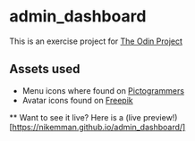 # admin_dashboard

This is an exercise project for [The Odin Project](https://www.theodinproject.com/)

## Assets used

* Menu icons where found on [Pictogrammers](https://pictogrammers.com/library/mdi/)
* Avatar icons found on [Freepik](https://www.freepik.com/)

** Want to see it live?
Here is a (live preview!)[https://nikemman.github.io/admin_dashboard/]
